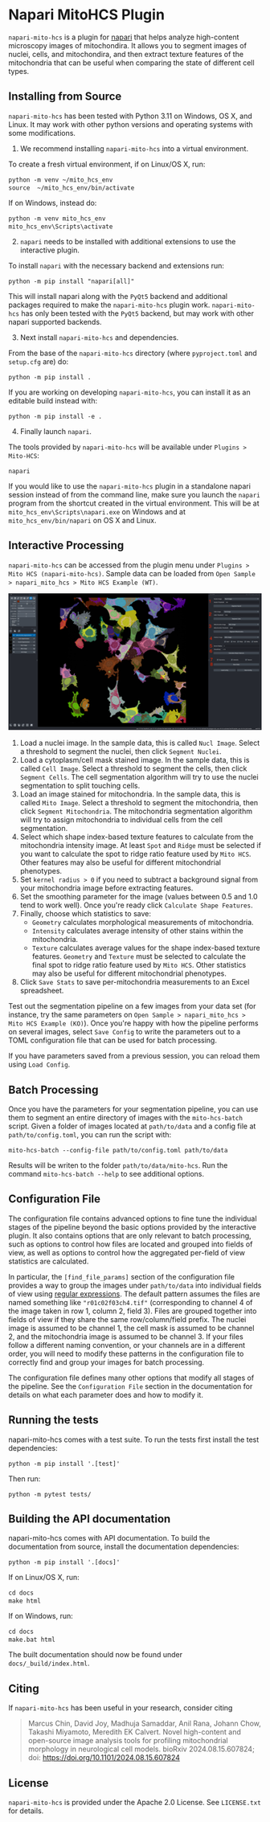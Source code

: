 # Napari MitoHCS Plugin

`napari-mito-hcs` is a plugin for [napari](https://napari.org/stable/) that helps analyze high-content microscopy images of mitochondira. It allows you to segment images of nuclei, cells, and mitochondira, and then extract texture features of the mitochondria that can be useful when comparing the state of different cell types.

## Installing from Source

`napari-mito-hcs` has been tested with Python 3.11 on Windows, OS X, and Linux. It may work with other python versions and operating systems with some modifications.

1. We recommend installing `napari-mito-hcs` into a virtual environment.

To create a fresh virtual environment, if on Linux/OS X, run:

    python -m venv ~/mito_hcs_env
    source  ~/mito_hcs_env/bin/activate

If on Windows, instead do:

    python -m venv mito_hcs_env
    mito_hcs_env\Scripts\activate

2. `napari` needs to be installed with additional extensions to use the interactive plugin.

To install `napari` with the necessary backend and extensions run:

    python -m pip install "napari[all]"

This will install napari along with the `PyQt5` backend and additional packages required to make the `napari-mito-hcs` plugin work. `napari-mito-hcs` has only been tested with the `PyQt5` backend, but may work with other napari supported backends.

3. Next install `napari-mito-hcs` and dependencies.

From the base of the `napari-mito-hcs` directory (where `pyproject.toml` and `setup.cfg` are) do:

    python -m pip install .

If you are working on developing `napari-mito-hcs`, you can install it as an editable build instead with:

    python -m pip install -e .

4. Finally launch `napari`.

The tools provided by `napari-mito-hcs` will be available under `Plugins > Mito-HCS`:

    napari

If you would like to use the `napari-mito-hcs` plugin in a standalone napari session instead of from the command line, make sure you launch the `napari` program from the shortcut created in the virtual environment. This will be at `mito_hcs_env\Scripts\napari.exe` on Windows and at `mito_hcs_env/bin/napari` on OS X and Linux.

## Interactive Processing

`napari-mito-hcs` can be accessed from the plugin menu under `Plugins > Mito HCS (napari-mito-hcs)`. Sample data can be loaded from `Open Sample > napari_mito_hcs > Mito HCS Example (WT)`.

![Example Napari Mito HCS Session](docs/images/plugin_example.png "Example Napari Mito HCS Session")

1. Load a nuclei image. In the sample data, this is called `Nucl Image`. Select a threshold to segment the nuclei, then click `Segment Nuclei`.
2. Load a cytoplasm/cell mask stained image. In the sample data, this is called `Cell Image`.  Select a threshold to segment the cells, then click `Segment Cells`. The cell segmentation algorithm will try to use the nuclei segmentation to split touching cells.
3. Load an image stained for mitochondria. In the sample data, this is called `Mito Image`. Select a threshold to segment the mitochondria, then click `Segment Mitochondria`. The mitochondria segmentation algorithm will try to assign mitochondria to individual cells from the cell segmentation.
4. Select which shape index-based texture features to calculate from the mitochondria intensity image. At least `Spot` and `Ridge` must be selected if you want to calculate the spot to ridge ratio feature used by `Mito HCS`. Other features may also be useful for different mitochondrial phenotypes.
5. Set `kernel radius > 0` if you need to subtract a background signal from your mitochondria image before extracting features.
6. Set the smoothing parameter for the image (values between 0.5 and 1.0 tend to work well). Once you're ready click `Calculate Shape Features`.
7. Finally, choose which statistics to save:
    * `Geometry` calculates morphological measurements of mitochondria.
    * `Intensity` calculates average intensity of other stains within the mitochondria.
    * `Texture` calculates average values for the shape index-based texture features.
  `Geometry` and `Texture` must be selected to calculate the final spot to ridge ratio feature used by `Mito HCS`.  Other statistics may also be useful for different mitochondrial phenotypes.
8. Click `Save Stats` to save per-mitochondria measurements to an Excel spreadsheet.

Test out the segmentation pipeline on a few images from your data set (for instance, try the same parameters on `Open Sample > napari_mito_hcs > Mito HCS Example (KO)`). Once you're happy with how the pipeline performs on several images, select `Save Config` to write the parameters out to a TOML configuration file that can be used for batch processing.

If you have parameters saved from a previous session, you can reload them using `Load Config`.

## Batch Processing

Once you have the parameters for your segmentation pipeline, you can use them to segment an entire directory of images with the `mito-hcs-batch` script. Given a folder of images located at `path/to/data` and a config file at `path/to/config.toml`, you can run the script with:

```{bash}
mito-hcs-batch --config-file path/to/config.toml path/to/data
```

Results will be writen to the folder `path/to/data/mito-hcs`. Run the command `mito-hcs-batch --help` to see additional options.

## Configuration File

The configuration file contains advanced options to fine tune the individual stages of the pipeline beyond the basic options provided by the interactive plugin. It also contains options that are only relevant to batch processing, such as options to control how files are located and grouped into fields of view, as well as options to control how the aggregated per-field of view statistics are calculated.

In particular, the `[find_file_params]` section of the configuration file provides a way to group the images under `path/to/data` into individual fields of view using [regular expressions](https://docs.python.org/3/library/re.html). The default pattern assumes the files are named something like `"r01c02f03ch4.tif"` (corresponding to channel 4 of the image taken in row 1, column 2, field 3). Files are grouped together into fields of view if they share the same row/column/field prefix. The nuclei image is assumed to be channel 1, the cell mask is assumed to be channel 2, and the mitochondria image is assumed to be channel 3. If your files follow a different naming convention, or your channels are in a different order, you will need to modify these patterns in the configuration file to correctly find and group your images for batch processing.

The configuration file defines many other options that modify all stages of the pipeline. See the `Configuration File` section in the documentation for details on what each parameter does and how to modify it.

## Running the tests

napari-mito-hcs comes with a test suite. To run the tests first install the test dependencies:

    python -m pip install '.[test]'

Then run:

    python -m pytest tests/

## Building the API documentation

napari-mito-hcs comes with API documentation. To build the documentation from source, install the documentation dependencies:

    python -m pip install '.[docs]'

If on Linux/OS X, run:

    cd docs
    make html

If on Windows, run:

    cd docs
    make.bat html

The built documentation should now be found under `docs/_build/index.html`.

## Citing

If `napari-mito-hcs` has been useful in your research, consider citing

> Marcus Chin, David Joy, Madhuja Samaddar, Anil Rana, Johann Chow, Takashi Miyamoto, Meredith EK Calvert. Novel high-content and open-source image analysis tools for profiling mitochondrial morphology in neurological cell models. bioRxiv 2024.08.15.607824; doi: https://doi.org/10.1101/2024.08.15.607824

## License

`napari-mito-hcs` is provided under the Apache 2.0 License. See `LICENSE.txt` for details.

